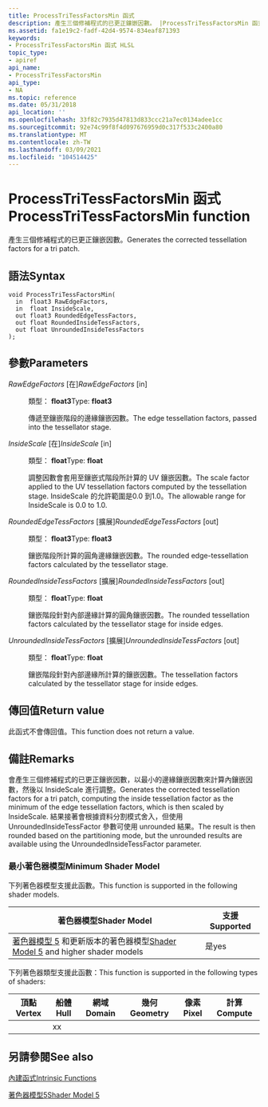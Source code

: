 ```yaml
---
title: ProcessTriTessFactorsMin 函式
description: 產生三個修補程式的已更正鑲嵌因數。 |ProcessTriTessFactorsMin 函式
ms.assetid: fa1e19c2-fadf-42d4-9574-834eaf871393
keywords:
- ProcessTriTessFactorsMin 函式 HLSL
topic_type:
- apiref
api_name:
- ProcessTriTessFactorsMin
api_type:
- NA
ms.topic: reference
ms.date: 05/31/2018
api_location: ''
ms.openlocfilehash: 33f82c7935d47813d833ccc21a7ec0134adee1cc
ms.sourcegitcommit: 92e74c99f8f4d097676959d0c317f533c2400a80
ms.translationtype: MT
ms.contentlocale: zh-TW
ms.lasthandoff: 03/09/2021
ms.locfileid: "104514425"
---
```

# <a name="processtritessfactorsmin-function"></a><span data-ttu-id="8f60d-105">ProcessTriTessFactorsMin 函式</span><span class="sxs-lookup"><span data-stu-id="8f60d-105">ProcessTriTessFactorsMin function</span></span>

<span data-ttu-id="8f60d-106">產生三個修補程式的已更正鑲嵌因數。</span><span class="sxs-lookup"><span data-stu-id="8f60d-106">Generates the corrected tessellation factors for a tri patch.</span></span>

## <a name="syntax"></a><span data-ttu-id="8f60d-107">語法</span><span class="sxs-lookup"><span data-stu-id="8f60d-107">Syntax</span></span>

``` syntax
void ProcessTriTessFactorsMin(
  in  float3 RawEdgeFactors,
  in  float InsideScale,
  out float3 RoundedEdgeTessFactors,
  out float RoundedInsideTessFactors,
  out float UnroundedInsideTessFactors
);
```

## <a name="parameters"></a><span data-ttu-id="8f60d-108">參數</span><span class="sxs-lookup"><span data-stu-id="8f60d-108">Parameters</span></span>

<dl> <dt>

<span data-ttu-id="8f60d-109">*RawEdgeFactors* \[在\]</span><span class="sxs-lookup"><span data-stu-id="8f60d-109">*RawEdgeFactors* \[in\]</span></span>
</dt> <dd>

<span data-ttu-id="8f60d-110">類型： **float3**</span><span class="sxs-lookup"><span data-stu-id="8f60d-110">Type: **float3**</span></span>

<span data-ttu-id="8f60d-111">傳遞至鑲嵌階段的邊緣鑲嵌因數。</span><span class="sxs-lookup"><span data-stu-id="8f60d-111">The edge tessellation factors, passed into the tessellator stage.</span></span>

</dd> <dt>

<span data-ttu-id="8f60d-112">*InsideScale* \[在\]</span><span class="sxs-lookup"><span data-stu-id="8f60d-112">*InsideScale* \[in\]</span></span>
</dt> <dd>

<span data-ttu-id="8f60d-113">類型： **float**</span><span class="sxs-lookup"><span data-stu-id="8f60d-113">Type: **float**</span></span>

<span data-ttu-id="8f60d-114">調整因數會套用至鑲嵌式階段所計算的 UV 鑲嵌因數。</span><span class="sxs-lookup"><span data-stu-id="8f60d-114">The scale factor applied to the UV tessellation factors computed by the tessellation stage.</span></span> <span data-ttu-id="8f60d-115">InsideScale 的允許範圍是0.0 到1.0。</span><span class="sxs-lookup"><span data-stu-id="8f60d-115">The allowable range for InsideScale is 0.0 to 1.0.</span></span>

</dd> <dt>

<span data-ttu-id="8f60d-116">*RoundedEdgeTessFactors* \[擴展\]</span><span class="sxs-lookup"><span data-stu-id="8f60d-116">*RoundedEdgeTessFactors* \[out\]</span></span>
</dt> <dd>

<span data-ttu-id="8f60d-117">類型： **float3**</span><span class="sxs-lookup"><span data-stu-id="8f60d-117">Type: **float3**</span></span>

<span data-ttu-id="8f60d-118">鑲嵌階段所計算的圓角邊緣鑲嵌因數。</span><span class="sxs-lookup"><span data-stu-id="8f60d-118">The rounded edge-tessellation factors calculated by the tessellator stage.</span></span>

</dd> <dt>

<span data-ttu-id="8f60d-119">*RoundedInsideTessFactors* \[擴展\]</span><span class="sxs-lookup"><span data-stu-id="8f60d-119">*RoundedInsideTessFactors* \[out\]</span></span>
</dt> <dd>

<span data-ttu-id="8f60d-120">類型： **float**</span><span class="sxs-lookup"><span data-stu-id="8f60d-120">Type: **float**</span></span>

<span data-ttu-id="8f60d-121">鑲嵌階段針對內部邊緣計算的圓角鑲嵌因數。</span><span class="sxs-lookup"><span data-stu-id="8f60d-121">The rounded tessellation factors calculated by the tessellator stage for inside edges.</span></span>

</dd> <dt>

<span data-ttu-id="8f60d-122">*UnroundedInsideTessFactors* \[擴展\]</span><span class="sxs-lookup"><span data-stu-id="8f60d-122">*UnroundedInsideTessFactors* \[out\]</span></span>
</dt> <dd>

<span data-ttu-id="8f60d-123">類型： **float**</span><span class="sxs-lookup"><span data-stu-id="8f60d-123">Type: **float**</span></span>

<span data-ttu-id="8f60d-124">鑲嵌階段針對內部邊緣所計算的鑲嵌因數。</span><span class="sxs-lookup"><span data-stu-id="8f60d-124">The tessellation factors calculated by the tessellator stage for inside edges.</span></span>

</dd> </dl>

## <a name="return-value"></a><span data-ttu-id="8f60d-125">傳回值</span><span class="sxs-lookup"><span data-stu-id="8f60d-125">Return value</span></span>

<span data-ttu-id="8f60d-126">此函式不會傳回值。</span><span class="sxs-lookup"><span data-stu-id="8f60d-126">This function does not return a value.</span></span>

## <a name="remarks"></a><span data-ttu-id="8f60d-127">備註</span><span class="sxs-lookup"><span data-stu-id="8f60d-127">Remarks</span></span>

<span data-ttu-id="8f60d-128">會產生三個修補程式的已更正鑲嵌因數，以最小的邊緣鑲嵌因數來計算內鑲嵌因數，然後以 InsideScale 進行調整。</span><span class="sxs-lookup"><span data-stu-id="8f60d-128">Generates the corrected tessellation factors for a tri patch, computing the inside tessellation factor as the minimum of the edge tessellation factors, which is then scaled by InsideScale.</span></span> <span data-ttu-id="8f60d-129">結果接著會根據資料分割模式舍入，但使用 UnroundedInsideTessFactor 參數可使用 unrounded 結果。</span><span class="sxs-lookup"><span data-stu-id="8f60d-129">The result is then rounded based on the partitioning mode, but the unrounded results are available using the UnroundedInsideTessFactor parameter.</span></span>

### <a name="minimum-shader-model"></a><span data-ttu-id="8f60d-130">最小著色器模型</span><span class="sxs-lookup"><span data-stu-id="8f60d-130">Minimum Shader Model</span></span>

<span data-ttu-id="8f60d-131">下列著色器模型支援此函數。</span><span class="sxs-lookup"><span data-stu-id="8f60d-131">This function is supported in the following shader models.</span></span>



| <span data-ttu-id="8f60d-132">著色器模型</span><span class="sxs-lookup"><span data-stu-id="8f60d-132">Shader Model</span></span>                                                                | <span data-ttu-id="8f60d-133">支援</span><span class="sxs-lookup"><span data-stu-id="8f60d-133">Supported</span></span> |
|-----------------------------------------------------------------------------|-----------|
| <span data-ttu-id="8f60d-134">[著色器模型 5](d3d11-graphics-reference-sm5.md) 和更新版本的著色器模型</span><span class="sxs-lookup"><span data-stu-id="8f60d-134">[Shader Model 5](d3d11-graphics-reference-sm5.md) and higher shader models</span></span> | <span data-ttu-id="8f60d-135">是</span><span class="sxs-lookup"><span data-stu-id="8f60d-135">yes</span></span>       |



 

<span data-ttu-id="8f60d-136">下列著色器類型支援此函數：</span><span class="sxs-lookup"><span data-stu-id="8f60d-136">This function is supported in the following types of shaders:</span></span>



| <span data-ttu-id="8f60d-137">頂點</span><span class="sxs-lookup"><span data-stu-id="8f60d-137">Vertex</span></span> | <span data-ttu-id="8f60d-138">船體</span><span class="sxs-lookup"><span data-stu-id="8f60d-138">Hull</span></span> | <span data-ttu-id="8f60d-139">網域</span><span class="sxs-lookup"><span data-stu-id="8f60d-139">Domain</span></span> | <span data-ttu-id="8f60d-140">幾何</span><span class="sxs-lookup"><span data-stu-id="8f60d-140">Geometry</span></span> | <span data-ttu-id="8f60d-141">像素</span><span class="sxs-lookup"><span data-stu-id="8f60d-141">Pixel</span></span> | <span data-ttu-id="8f60d-142">計算</span><span class="sxs-lookup"><span data-stu-id="8f60d-142">Compute</span></span> |
|--------|------|--------|----------|-------|---------|
|        | <span data-ttu-id="8f60d-143">x</span><span class="sxs-lookup"><span data-stu-id="8f60d-143">x</span></span>    |        |          |       |         |



 

## <a name="see-also"></a><span data-ttu-id="8f60d-144">另請參閱</span><span class="sxs-lookup"><span data-stu-id="8f60d-144">See also</span></span>

<dl> <dt>

[<span data-ttu-id="8f60d-145">內建函式</span><span class="sxs-lookup"><span data-stu-id="8f60d-145">Intrinsic Functions</span></span>](dx-graphics-hlsl-intrinsic-functions.md)
</dt> <dt>

[<span data-ttu-id="8f60d-146">著色器模型5</span><span class="sxs-lookup"><span data-stu-id="8f60d-146">Shader Model 5</span></span>](d3d11-graphics-reference-sm5.md)
</dt> </dl>

 

 




